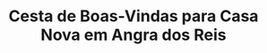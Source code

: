 ---
title: "Cesta de Boas-Vindas para Casa Nova em Angra dos Reis"
description: "Ofereça uma cesta de boas-vindas para quem acabou de se mudar para Angra dos Reis. Com itens úteis e acolhedores, a cesta perfeita para tornar o novo lar ainda mais especial."
layout: "home.html"
permalink: "/cesta-de-boasvindas-para-casa-nova-em-angra-dos-reis/"
---